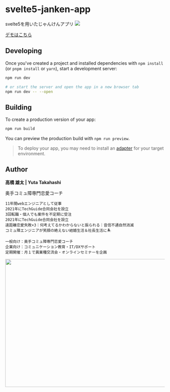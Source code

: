 # svelte5-janken-app
svelte5を用いたじゃんけんアプリ
![](https://i.gyazo.com/6cdb5756c86d3c5ee4df294b73bbcbc4.gif)

[デモはこちら](https://svelte5-janken-app.vercel.app)

## Developing

Once you've created a project and installed dependencies with `npm install` (or `pnpm install` or `yarn`), start a development server:

```bash
npm run dev

# or start the server and open the app in a new browser tab
npm run dev -- --open
```

## Building

To create a production version of your app:

```bash
npm run build
```

You can preview the production build with `npm run preview`.

> To deploy your app, you may need to install an [adapter](https://kit.svelte.dev/docs/adapters) for your target environment.

## Author
**高橋 雄太 | Yuta Takahashi**

奥手コミュ障専門恋愛コーチ

```
11年間webエンジニアとして従事
2021年にTechGuide合同会社を設立
3回転職・個人でも案件を不定期に受注
2021年にTechGuide合同会社を設立
遠距離恋愛失敗×3｜何考えてるかわからないと振られる｜音信不通自然消滅
コミュ障エンジニアが笑顔の絶えない結婚生活＆社長生活に🏝

一般向け：奥手コミュ障専門恋愛コーチ
企業向け：コミュニケーション教育・IT/DXサポート
定期開催：月１で異業種交流会・オンラインセミナーを企画
```

<a href="https://lin.ee/ZuckiEw"><img src="https://cdn-ak.f.st-hatena.com/images/fotolife/l/love_and_tech/20230919/20230919205805.png" width="1200" height="405" loading="lazy" title="" class="hatena-fotolife" itemprop="image" /></a>

